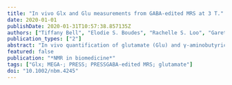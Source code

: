 ```yaml
---
title: "In vivo Glx and Glu measurements from GABA-edited MRS at 3 T."
date: 2020-01-01
publishDate: 2020-01-31T10:57:38.857135Z
authors: ["Tiffany Bell", "Elodie S. Boudes", "Rachelle S. Loo", "Gareth J. Barker", "David J. Lythgoe", "Richard A. E. Edden", "R. Marc Lebel", "Martin Wilson", "Ashley D. Harris"]
publication_types: ["2"]
abstract: "In vivo quantification of glutamate (Glu) and γ-aminobutyric acid (GABA) using MRS is often achieved using two separate sequences: a short-echo point resolved spectroscopy (PRESS) acquisition for Glu and a Mescher-Garwood PRESS (MEGA-PRESS) acquisition for GABA. The purpose of this study was to examine the agreement of Glu and Glx (the combined signal of glutamate + glutamine) quantified from two different GABA-edited MEGA-PRESS acquisitions (GABA plus macromolecules, GABA+, T  = 68 ms, and macromolecule suppressed, MMSup, T  = 80 ms) with Glu and Glx quantified from a short-echo PRESS (PRESS-35, T  = 35 ms) acquisition. Fifteen healthy male volunteers underwent a single scan session, in which data were acquired using the three acquisitions (GABA+, MMSup and PRESS-35) in both the sensorimotor and anterior cingulate cortices using a voxel size of 3 × 3 × 3 cm  . Glx and Glu were quantified from the MEGA-PRESS data using both the OFF sub-spectra and the difference (DIFF) spectra. Agreement was assessed using correlation analyses, Bland-Altman plots and intraclass correlation coefficients. Glx quantified from the OFF sub-spectra from both the GABA+ and MMSup acquisitions showed poor agreement with PRESS-35 in both brain regions. In the sensorimotor cortex, Glu quantified from the OFF sub-spectra of GABA+ showed moderate agreement with PRESS-35 data, but this finding was not replicated in the anterior cingulate cortex. Glx and Glu quantified using the DIFF spectra of either MEGA-PRESS sequence were in poor agreement with the PRESS-35 data in both brain regions. In conclusion, Glx and Glu measured from MEGA-PRESS data generally showed poor agreement with Glx and Glu measured using PRESS-35."
featured: false
publication: "*NMR in biomedicine*"
tags: ["Glx; MEGA-; PRESS; PRESSGABA-edited MRS; glutamate"]
doi: "10.1002/nbm.4245"
---
```


